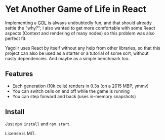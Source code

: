 # Yet Another Game of Life in React

Implementing a [GOL](https://en.wikipedia.org/wiki/Conway's_Game_of_Life) is always undoubtedly fun, and that should already settle the "why?"; I also wanted to get more comfortable with some React aspects (Context and rendering of many nodes) so this problem was also perfect fit.

Yagolir uses React by itself without any help from other libraries, so that this project can also be used as a starter or a tutorial of some sort, without nasty dependencies. And maybe as a simple benchmark too.

## Features

- Each generation (10k cells) renders in 0.3s (on a 2015 MBP, ymmv)
- You can switch cells on and off while the game is running
- You can step forward and back (uses in-memory snapshots)

## Install

Just `npm install` and `npm start`.

License is MIT.
